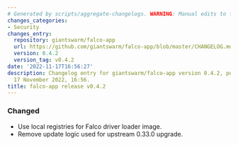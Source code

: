 ```yaml
---
# Generated by scripts/aggregate-changelogs. WARNING: Manual edits to this files will be overwritten.
changes_categories:
- Security
changes_entry:
  repository: giantswarm/falco-app
  url: https://github.com/giantswarm/falco-app/blob/master/CHANGELOG.md#042---2022-11-17
  version: 0.4.2
  version_tag: v0.4.2
date: '2022-11-17T16:56:27'
description: Changelog entry for giantswarm/falco-app version 0.4.2, published on
  17 November 2022, 16:56.
title: falco-app release v0.4.2
---
```


### Changed
- Use local registries for Falco driver loader image.
- Remove update logic used for upstream 0.33.0 upgrade.
